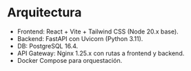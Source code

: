 # Arquitectura

- Frontend: React + Vite + Tailwind CSS (Node 20.x base).
- Backend: FastAPI con Uvicorn (Python 3.11).
- DB: PostgreSQL 16.4.
- API Gateway: Nginx 1.25.x con rutas a frontend y backend.
- Docker Compose para orquestación.
